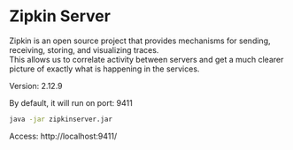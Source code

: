 # Zipkin Server

Zipkin is an open source project that provides mechanisms for sending, receiving, storing, and visualizing traces.<br> 
This allows us to correlate activity between servers and get a much clearer picture of exactly what is happening in the services.

Version: 2.12.9

By default, it will run on port: 9411

```bash
java -jar zipkinserver.jar
```

Access: http://localhost:9411/